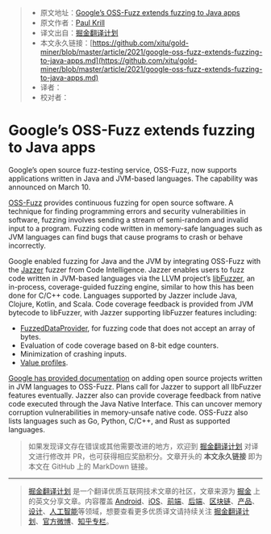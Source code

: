 > * 原文地址：[Google’s OSS-Fuzz extends fuzzing to Java apps](https://www.infoworld.com/article/3611510/googles-oss-fuzz-extends-fuzzing-to-java-apps.html#tk.rss_devops)
> * 原文作者：[Paul Krill](https://www.infoworld.com/author/Paul-Krill/)
> * 译文出自：[掘金翻译计划](https://github.com/xitu/gold-miner)
> * 本文永久链接：[https://github.com/xitu/gold-miner/blob/master/article/2021/google-oss-fuzz-extends-fuzzing-to-java-apps.md](https://github.com/xitu/gold-miner/blob/master/article/2021/google-oss-fuzz-extends-fuzzing-to-java-apps.md)
> * 译者：
> * 校对者：

# Google’s OSS-Fuzz extends fuzzing to Java apps

Google’s open source fuzz-testing service, OSS-Fuzz, now supports applications written in Java and JVM-based languages. The capability was announced on March 10.

[OSS-Fuzz](https://github.com/google/oss-fuzz) provides continuous fuzzing for open source software. A technique for finding programming errors and security vulnerabilities in software, fuzzing involves sending a stream of semi-random and invalid input to a program. Fuzzing code written in memory-safe languages such as JVM languages can find bugs that cause programs to crash or behave incorrectly.

Google enabled fuzzing for Java and the JVM by integrating OSS-Fuzz with the [Jazzer](https://blog.code-intelligence.com/engineering-jazzer) fuzzer from Code Intelligence. Jazzer enables users to fuzz code written in JVM-based languages via the LLVM project’s [libFuzzer](https://llvm.org/docs/LibFuzzer.html), an in-process, coverage-guided fuzzing engine, similar to how this has been done for C/C++ code. Languages supported by Jazzer include Java, Clojure, Kotlin, and Scala. Code coverage feedback is provided from JVM bytecode to libFuzzer, with Jazzer supporting libFuzzer features including:

- [FuzzedDataProvider](https://github.com/google/fuzzing/blob/master/docs/split-inputs.md#fuzzed-data-provider), for fuzzing code that does not accept an array of bytes.
- Evaluation of code coverage based on 8-bit edge counters.
- Minimization of crashing inputs.
- [Value profiles](https://llvm.org/docs/LibFuzzer.html#value-profile).

[Google has provided documentation](https://google.github.io/oss-fuzz/getting-started/new-project-guide/jvm-lang/) on adding open source projects written in JVM languages to OSS-Fuzz. Plans call for Jazzer to support all lIbFuzzer features eventually. Jazzer also can provide coverage feedback from native code executed through the Java Native Interface. This can uncover memory corruption vulnerabilities in memory-unsafe native code. OSS-Fuzz also lists languages such as Go, Python, C/C++, and Rust as supported languages.

> 如果发现译文存在错误或其他需要改进的地方，欢迎到 [掘金翻译计划](https://github.com/xitu/gold-miner) 对译文进行修改并 PR，也可获得相应奖励积分。文章开头的 **本文永久链接** 即为本文在 GitHub 上的 MarkDown 链接。

---

> [掘金翻译计划](https://github.com/xitu/gold-miner) 是一个翻译优质互联网技术文章的社区，文章来源为 [掘金](https://juejin.im) 上的英文分享文章。内容覆盖 [Android](https://github.com/xitu/gold-miner#android)、[iOS](https://github.com/xitu/gold-miner#ios)、[前端](https://github.com/xitu/gold-miner#前端)、[后端](https://github.com/xitu/gold-miner#后端)、[区块链](https://github.com/xitu/gold-miner#区块链)、[产品](https://github.com/xitu/gold-miner#产品)、[设计](https://github.com/xitu/gold-miner#设计)、[人工智能](https://github.com/xitu/gold-miner#人工智能)等领域，想要查看更多优质译文请持续关注 [掘金翻译计划](https://github.com/xitu/gold-miner)、[官方微博](http://weibo.com/juejinfanyi)、[知乎专栏](https://zhuanlan.zhihu.com/juejinfanyi)。
